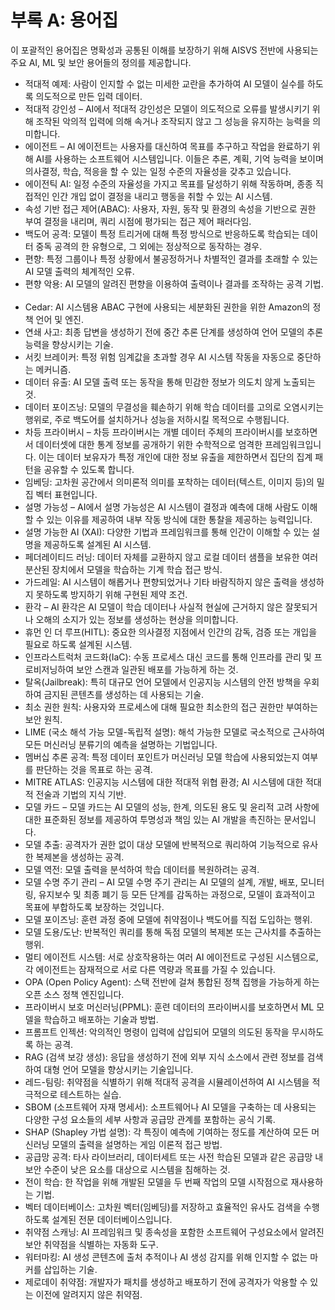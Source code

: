 # 부록 A: 용어집

이 포괄적인 용어집은 명확성과 공통된 이해를 보장하기 위해 AISVS 전반에 사용되는 주요 AI, ML 및 보안 용어들의 정의를 제공합니다.

* 적대적 예제: 사람이 인지할 수 없는 미세한 교란을 추가하여 AI 모델이 실수를 하도록 의도적으로 만든 입력 데이터.
  ​
* 적대적 강인성 – AI에서 적대적 강인성은 모델이 의도적으로 오류를 발생시키기 위해 조작된 악의적 입력에 의해 속거나 조작되지 않고 그 성능을 유지하는 능력을 의미합니다.
  ​
* 에이전트 – AI 에이전트는 사용자를 대신하여 목표를 추구하고 작업을 완료하기 위해 AI를 사용하는 소프트웨어 시스템입니다. 이들은 추론, 계획, 기억 능력을 보이며 의사결정, 학습, 적응을 할 수 있는 일정 수준의 자율성을 갖추고 있습니다.
  ​
* 에이전틱 AI: 일정 수준의 자율성을 가지고 목표를 달성하기 위해 작동하며, 종종 직접적인 인간 개입 없이 결정을 내리고 행동을 취할 수 있는 AI 시스템.
  ​
* 속성 기반 접근 제어(ABAC): 사용자, 자원, 동작 및 환경의 속성을 기반으로 권한 부여 결정을 내리며, 쿼리 시점에 평가되는 접근 제어 패러다임.
  ​
* 백도어 공격: 모델이 특정 트리거에 대해 특정 방식으로 반응하도록 학습되는 데이터 중독 공격의 한 유형으로, 그 외에는 정상적으로 동작하는 경우.
  ​
* 편향: 특정 그룹이나 특정 상황에서 불공정하거나 차별적인 결과를 초래할 수 있는 AI 모델 출력의 체계적인 오류.
  ​
* 편향 악용: AI 모델의 알려진 편향을 이용하여 출력이나 결과를 조작하는 공격 기법.
  ​
* Cedar: AI 시스템용 ABAC 구현에 사용되는 세분화된 권한을 위한 Amazon의 정책 언어 및 엔진.
  ​
* 연쇄 사고: 최종 답변을 생성하기 전에 중간 추론 단계를 생성하여 언어 모델의 추론 능력을 향상시키는 기술.
  ​
* 서킷 브레이커: 특정 위험 임계값을 초과할 경우 AI 시스템 작동을 자동으로 중단하는 메커니즘.
  ​
* 데이터 유출: AI 모델 출력 또는 동작을 통해 민감한 정보가 의도치 않게 노출되는 것.
  ​
* 데이터 포이즈닝: 모델의 무결성을 훼손하기 위해 학습 데이터를 고의로 오염시키는 행위로, 주로 백도어를 설치하거나 성능을 저하시킬 목적으로 수행됩니다.
  ​
* 차등 프라이버시 – 차등 프라이버시는 개별 데이터 주체의 프라이버시를 보호하면서 데이터셋에 대한 통계 정보를 공개하기 위한 수학적으로 엄격한 프레임워크입니다. 이는 데이터 보유자가 특정 개인에 대한 정보 유출을 제한하면서 집단의 집계 패턴을 공유할 수 있도록 합니다.
  ​
* 임베딩: 고차원 공간에서 의미론적 의미를 포착하는 데이터(텍스트, 이미지 등)의 밀집 벡터 표현입니다.
  ​
* 설명 가능성 – AI에서 설명 가능성은 AI 시스템이 결정과 예측에 대해 사람도 이해할 수 있는 이유를 제공하여 내부 작동 방식에 대한 통찰을 제공하는 능력입니다.
  ​
* 설명 가능한 AI (XAI): 다양한 기법과 프레임워크를 통해 인간이 이해할 수 있는 설명을 제공하도록 설계된 AI 시스템.
  ​
* 페더레이티드 러닝: 데이터 자체를 교환하지 않고 로컬 데이터 샘플을 보유한 여러 분산된 장치에서 모델을 학습하는 기계 학습 접근 방식.
  ​
* 가드레일: AI 시스템이 해롭거나 편향되었거나 기타 바람직하지 않은 출력을 생성하지 못하도록 방지하기 위해 구현된 제약 조건.
  ​
* 환각 – AI 환각은 AI 모델이 학습 데이터나 사실적 현실에 근거하지 않은 잘못되거나 오해의 소지가 있는 정보를 생성하는 현상을 의미합니다.
  ​
* 휴먼 인 더 루프(HITL): 중요한 의사결정 지점에서 인간의 감독, 검증 또는 개입을 필요로 하도록 설계된 시스템.
  ​
* 인프라스트럭처 코드화(IaC): 수동 프로세스 대신 코드를 통해 인프라를 관리 및 프로비저닝하여 보안 스캔과 일관된 배포를 가능하게 하는 것.
  ​
* 탈옥(Jailbreak): 특히 대규모 언어 모델에서 인공지능 시스템의 안전 방책을 우회하여 금지된 콘텐츠를 생성하는 데 사용되는 기술.
  ​
* 최소 권한 원칙: 사용자와 프로세스에 대해 필요한 최소한의 접근 권한만 부여하는 보안 원칙.
  ​
* LIME (국소 해석 가능 모델-독립적 설명): 해석 가능한 모델로 국소적으로 근사하여 모든 머신러닝 분류기의 예측을 설명하는 기법입니다.
  ​
* 멤버십 추론 공격: 특정 데이터 포인트가 머신러닝 모델 학습에 사용되었는지 여부를 판단하는 것을 목표로 하는 공격.
  ​
* MITRE ATLAS: 인공지능 시스템에 대한 적대적 위협 환경; AI 시스템에 대한 적대적 전술과 기법의 지식 기반.
  ​
* 모델 카드 – 모델 카드는 AI 모델의 성능, 한계, 의도된 용도 및 윤리적 고려 사항에 대한 표준화된 정보를 제공하여 투명성과 책임 있는 AI 개발을 촉진하는 문서입니다.
  ​
* 모델 추출: 공격자가 권한 없이 대상 모델에 반복적으로 쿼리하여 기능적으로 유사한 복제본을 생성하는 공격.
  ​
* 모델 역전: 모델 출력을 분석하여 학습 데이터를 복원하려는 공격.
  ​
* 모델 수명 주기 관리 – AI 모델 수명 주기 관리는 AI 모델의 설계, 개발, 배포, 모니터링, 유지보수 및 최종 폐기 등 모든 단계를 감독하는 과정으로, 모델이 효과적이고 목표에 부합하도록 보장하는 것입니다.
  ​
* 모델 포이즈닝: 훈련 과정 중에 모델에 취약점이나 백도어를 직접 도입하는 행위.
  ​
* 모델 도용/도난: 반복적인 쿼리를 통해 독점 모델의 복제본 또는 근사치를 추출하는 행위.
  ​
* 멀티 에이전트 시스템: 서로 상호작용하는 여러 AI 에이전트로 구성된 시스템으로, 각 에이전트는 잠재적으로 서로 다른 역량과 목표를 가질 수 있습니다.
  ​
* OPA (Open Policy Agent): 스택 전반에 걸쳐 통합된 정책 집행을 가능하게 하는 오픈 소스 정책 엔진입니다.
  ​
* 프라이버시 보호 머신러닝(PPML): 훈련 데이터의 프라이버시를 보호하면서 ML 모델을 학습하고 배포하는 기술과 방법.
  ​
* 프롬프트 인젝션: 악의적인 명령이 입력에 삽입되어 모델의 의도된 동작을 무시하도록 하는 공격.
  ​
* RAG (검색 보강 생성): 응답을 생성하기 전에 외부 지식 소스에서 관련 정보를 검색하여 대형 언어 모델을 향상시키는 기술입니다.
  ​
* 레드-팀링: 취약점을 식별하기 위해 적대적 공격을 시뮬레이션하여 AI 시스템을 적극적으로 테스트하는 실습.
  ​
* SBOM (소프트웨어 자재 명세서): 소프트웨어나 AI 모델을 구축하는 데 사용되는 다양한 구성 요소들의 세부 사항과 공급망 관계를 포함하는 공식 기록.
  ​
* SHAP (Shapley 가법 설명): 각 특징이 예측에 기여하는 정도를 계산하여 모든 머신러닝 모델의 출력을 설명하는 게임 이론적 접근 방법.
  ​
* 공급망 공격: 타사 라이브러리, 데이터세트 또는 사전 학습된 모델과 같은 공급망 내 보안 수준이 낮은 요소를 대상으로 시스템을 침해하는 것.
  ​
* 전이 학습: 한 작업을 위해 개발된 모델을 두 번째 작업의 모델 시작점으로 재사용하는 기법.
  ​
* 벡터 데이터베이스: 고차원 벡터(임베딩)를 저장하고 효율적인 유사도 검색을 수행하도록 설계된 전문 데이터베이스입니다.
  ​
* 취약점 스캐닝: AI 프레임워크 및 종속성을 포함한 소프트웨어 구성요소에서 알려진 보안 취약점을 식별하는 자동화 도구.
  ​
* 워터마킹: AI 생성 콘텐츠에 출처 추적이나 AI 생성 감지를 위해 인지할 수 없는 마커를 삽입하는 기술.
  ​
* 제로데이 취약점: 개발자가 패치를 생성하고 배포하기 전에 공격자가 악용할 수 있는 이전에 알려지지 않은 취약점.

